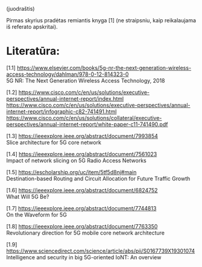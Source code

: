 (juodraštis)

Pirmas skyrius pradėtas remiantis knyga [1] (ne straipsniu, kaip reikalaujama iš referato apskritai).

# Literatūra:

 [1.1] 
       https://www.elsevier.com/books/5g-nr-the-next-generation-wireless-access-technology/dahlman/978-0-12-814323-0  
    5G NR: The Next Generation Wireless Access Technology, 2018

 [1.2] 
       https://www.cisco.com/c/en/us/solutions/executive-perspectives/annual-internet-report/index.html  
       https://www.cisco.com/c/en/us/solutions/executive-perspectives/annual-internet-report/infographic-c82-741491.html  
       https://www.cisco.com/c/en/us/solutions/collateral/executive-perspectives/annual-internet-report/white-paper-c11-741490.pdf  

 [1.3] 
       https://ieeexplore.ieee.org/abstract/document/7993854  
    Slice architecture for 5G core network

 [1.4] 
       https://ieeexplore.ieee.org/abstract/document/7561023  
    Impact of network slicing on 5G Radio Access Networks

 [1.5] 
       https://escholarship.org/uc/item/5tf5d8nj#main  
    Destination-based Routing and Circuit Allocation for Future Traffic Growth

 [1.6] 
       https://ieeexplore.ieee.org/abstract/document/6824752  
    What Will 5G Be?

 [1.7] 
       https://ieeexplore.ieee.org/abstract/document/7744813  
    On the Waveform for 5G

 [1.8] 
       https://ieeexplore.ieee.org/abstract/document/7763350  
    Revolutionary direction for 5G mobile core network architecture

 [1.9] 
       https://www.sciencedirect.com/science/article/abs/pii/S0167739X19301074  
    Intelligence and security in big 5G-oriented IoNT: An overview
